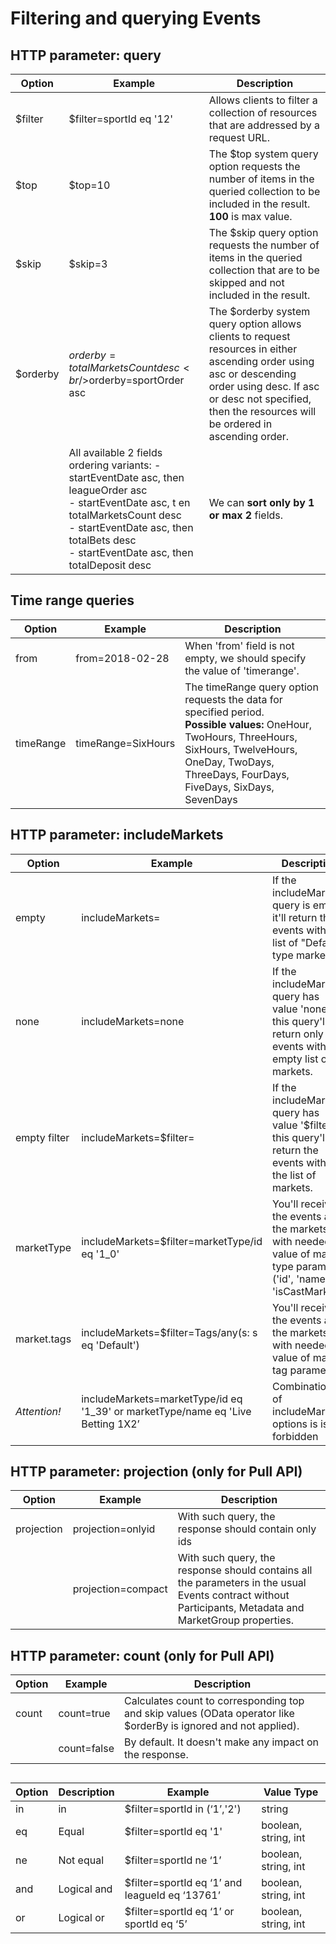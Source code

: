 # Filtering and querying Events

## HTTP parameter: query

| Option | Example | Description |
| --- | --- | --- |
|$filter|$filter=sportId eq '12'|Allows clients to filter a collection of resources that are addressed by a request URL.|
|$top|$top=10|The $top system query option requests the number of items in the queried collection to be included in the result. **100** is max value.|
|$skip|$skip=3|The $skip query option requests the number of items in the queried collection that are to be skipped and not included in the result.|
|$orderby|$orderby=totalMarketsCount desc <br />$orderby=sportOrder asc| The $orderby system query option allows clients to request resources in either ascending order using asc or descending order using desc. If asc or desc not specified, then the resources will be ordered in ascending order.|
|  |All available 2 fields ordering variants: - startEventDate asc, then leagueOrder asc <br />- startEventDate asc, t en totalMarketsCount desc <br />- startEventDate asc, then totalBets desc <br />- startEventDate asc, then totalDeposit desc | We can **sort only by 1 or max 2** fields. |

## Time range queries

| Option | Example | Description |
| --- | --- | --- |
|from|from=2018-02-28|When 'from' field is not empty, we should specify the value of 'timerange'.|
|timeRange|timeRange=SixHours|	The timeRange query option requests the data for specified period. <br /> **Possible values:** OneHour, TwoHours, ThreeHours, SixHours, TwelveHours, OneDay, TwoDays, ThreeDays, FourDays, FiveDays, SixDays, SevenDays |

## HTTP parameter: includeMarkets

| Option | Example | Description |
| --- | --- | --- |
| empty | includeMarkets= | If the includeMarkets query is empty, it'll return the events with the list of "Default" type markets. |
| none | includeMarkets=none | If the includeMarkets query has value 'none',  this query'll return only the events with the empty list of  markets. |
| empty filter | includeMarkets=$filter= | If the includeMarkets query has value '$filter=',  this query'll return the events with all the list of markets. |
| marketType | includeMarkets=$filter=marketType/id eq '1_0' | You'll receive the events and the markets with needed value of market type parameter ('id', 'name' or 'isCastMarket'). |
| market.tags | includeMarkets=$filter=Tags/any(s: s eq 'Default') | You'll receive the events and the markets with needed value of market tag parameter. |
| *Attention!* | includeMarkets=marketType/id eq '1_39' or marketType/name eq 'Live Betting 1X2’ | Combinations of includeMarkets options is is forbidden |


## HTTP parameter: projection (only for Pull API)

| Option | Example | Description |
| --- | --- | --- |
| projection | projection=onlyid | With such query, the response should contain only ids |
|  | projection=compact | With such query, the response should contains all the parameters in the usual Events contract without Participants, Metadata and MarketGroup properties. |


## HTTP parameter: count (only for Pull API)

| Option | Example | Description |
| --- | --- | --- |
| count | count=true | Calculates count to corresponding top and skip values (OData operator like $orderBy is ignored and not applied). |
|  | count=false | By default. It doesn't make any impact on the response. |

##  

| Option | Description | Example | Value Type |
| --- | --- | --- | --- |
| in | in | $filter=sportId in (‘1’,'2') | string |
| eq | Equal | $filter=sportId eq '1' | boolean, string, int |
| ne | Not equal | $filter=sportId ne ‘1’ | boolean, string, int |
| and | Logical and | $filter=sportId eq ‘1’ and leagueId eq ‘13761’ | boolean, string, int |
| or | Logical or | $filter=sportId eq ‘1’ or sportId eq ‘5’ | boolean, string, int |
